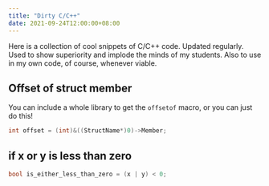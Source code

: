 ```yaml
---
title: "Dirty C/C++"
date: 2021-09-24T12:00:00+08:00
---
```


Here is a collection of cool snippets of C/C++ code. Updated regularly. Used to show superiority and implode the minds of my students. Also to use in my own code, of course, whenever viable. 

<!--more-->

## Offset of struct member
You can include a whole library to get the `offsetof` macro, or you can just do this!
```cpp
int offset = (int)&((StructName*)0)->Member;
```


## if x or y is less than zero
```cpp
bool is_either_less_than_zero = (x | y) < 0;
```


